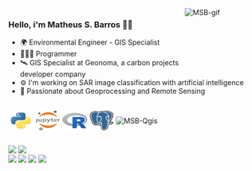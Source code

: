 <div>
  <img align="right" alt="MSB-gif" height="120" width="150" src="https://tenor.com/pt-BR/view/sentinel-ndvi-gis-hungary-satellite-gif-21266187.gif">
</div>

### Hello, i'm Matheus S. Barros 👨🏻

- 🌍 Environmental Engineer - GIS Specialist
- 👨🏻‍💻 Programmer
- 🛰 GIS Specialist at Geonoma, a carbon projects developer company
- ⚙ I'm working on SAR image classification with artificial intelligence
- 🤩 Passionate about Geoprocessing and Remote Sensing

<div style="display: inline_block"><br>
  <img align="center" alt="MSB-Python" height="40" width="50" src="https://raw.githubusercontent.com/devicons/devicon/master/icons/python/python-original.svg">
  <img align="center" alt="MSB-Jupyter" height="40" width="50" src="https://raw.githubusercontent.com/devicons/devicon/master/icons/jupyter/jupyter-original-wordmark.svg">
  <img align="center" alt="MSB-R" height="40" width="50" src="https://raw.githubusercontent.com/devicons/devicon/master/icons/r/r-original.svg">
  <img align="center" alt="MSB-Postgre" height="40" width="50" src="https://raw.githubusercontent.com/devicons/devicon/master/icons/postgresql/postgresql-original.svg">
  <img align="center" alt="MSB-Qgis" height="40" width="50" src="https://upload.wikimedia.org/wikipedia/commons/9/91/QGIS_logo_new.svg">
</div>

##

<div>
  <img height="177" src="https://github-readme-stats.vercel.app/api?username=matheussiba&show_icons=true&theme=light&include_all_commits=true&count_private=true"/>
  <img height="180" src="https://github-readme-stats.vercel.app/api/top-langs/?username=matheussiba&layout=compact&langs_count=16&theme=light"/>
</div>
 
<div>
  <a href="https://www.instagram.com/matheus.siba" target="_blank"><img src="https://img.shields.io/badge/-Instagram-%23E4405F?style=for-the-badge&logo=instagram&logoColor=white" target="_blank"></a>
  <a href="https://www.linkedin.com/in/msbarrosgis" target="_blank"><img src="https://img.shields.io/badge/-LinkedIn-%230077B5?style=for-the-badge&logo=linkedin&logoColor=white" target="_blank"></a> 
  <a href = "mailto:msbarros.gis@gmail.com"><img src="https://img.shields.io/badge/Gmail-D14836?style=for-the-badge&logo=gmail&logoColor=white" target="_blank"></a>
  <a href="https://www.youtube.com/@msbarros_gis" target="_blank"><img src="https://img.shields.io/badge/YouTube-FF0000?style=for-the-badge&logo=youtube&logoColor=white" target="_blank"></a>
</div>
